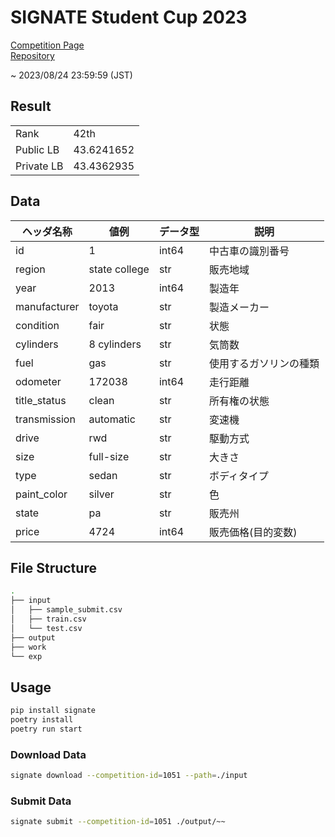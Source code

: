 # SIGNATE Student Cup 2023

[Competition Page](https://signate.jp/competitions/1051)<br/>
[Repository](https://github.com/tkser/signate_scup2023)

~ 2023/08/24 23:59:59 (JST)

## Result

<table>
<tbody>
<tr>
<td>Rank</td>
<td>42th</td>
</tr>
<tr>
<td>Public LB</td>
<td>43.6241652</td>
</tr>
<tr>
<td>Private LB</td>
<td>43.4362935</td>
</tr>
</tbody>
</table>

## Data
|ヘッダ名称|値例|データ型|説明|
|--|--|--|--|
|id|1|int64|中古車の識別番号|
|region|state college|str|販売地域|
|year|2013|int64|製造年|
|manufacturer|toyota|str|製造メーカー|
|condition|fair|str|状態|
|cylinders|8 cylinders|str|気筒数|
|fuel|gas|str|使用するガソリンの種類|
|odometer|172038|int64|走行距離|
|title_status|clean|str|所有権の状態|
|transmission|automatic|str|変速機|
|drive|rwd|str|駆動方式|
|size|full-size|str|大きさ|
|type|sedan|str|ボディタイプ|
|paint_color|silver|str|色|
|state|pa|str|販売州|
|price|4724|int64|販売価格(目的変数)|

## File Structure
```bash
.
├── input
│   ├── sample_submit.csv
│   ├── train.csv
│   └── test.csv
├── output
├── work
└── exp
```


## Usage
```bash
pip install signate
poetry install
poetry run start
```

### Download Data
```bash
signate download --competition-id=1051 --path=./input
```

### Submit Data
```bash
signate submit --competition-id=1051 ./output/~~
```
